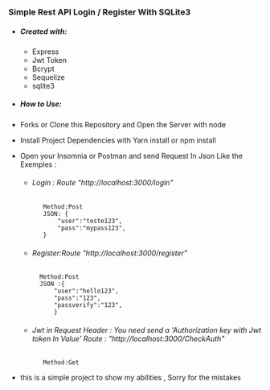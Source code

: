 ### Simple Rest API  Login / Register With SQLite3 
  - ##### Created with: 
    
    - Express 
    - Jwt Token
    - Bcrypt
    - Sequelize
    - sqlite3

- #####  How to Use:
- Forks or Clone this Repository and Open the Server with node
- Install Project Dependencies with Yarn install or npm install
- Open your Insomnia or Postman and send Request In Json Like the Exemples :
   - ###### Login : Route "http://localhost:3000/login" 
            Method:Post
            JSON: {
                "user":"teste123",
                "pass":"mypass123", 
            }
    - ###### Register:Route "http://localhost:3000/register"
            Method:Post
            JSON :{
                "user":"hello123",
                "pass":"123",
                "passverify":"123",
                }
    - ###### Jwt in Request Header : You need send a 'Authorization key with Jwt token In Value' Route : "http://localhost:3000/CheckAuth" 
             Method:Get




- this is a simple project to show my abilities  , Sorry  for the mistakes
